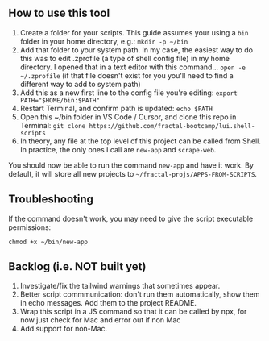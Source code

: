 ## How to use this tool

1. Create a folder for your scripts. This guide assumes your using a `bin` folder in your home directory, e.g.:
   `mkdir -p ~/bin`
1. Add that folder to your system path. In my case, the easiest way to do this was to edit .zprofile (a type of shell config file) in my home directory. I opened that in a text editor with this command...
   `open -e ~/.zprofile`
   (if that file doesn't exist for you you'll need to find a different way to add to system path)
1. Add this as a new first line to the config file you're editing:
   `export PATH="$HOME/bin:$PATH"`
1. Restart Terminal, and confirm path is updated:
   `echo $PATH`
1. Open this ~/bin folder in VS Code / Cursor, and clone this repo in Terminal:
   `git clone https://github.com/fractal-bootcamp/lui.shell-scripts`
1. In theory, any file at the top level of this project can be called from Shell. In practice, the only ones I call are `new-app` and `scrape-web`.

You should now be able to run the command `new-app` and have it work. By default, it will store all new projects to `~/fractal-projs/APPS-FROM-SCRIPTS`.

## Troubleshooting

If the command doesn't work, you may need to give the script executable permissions:

`chmod +x ~/bin/new-app`

## Backlog (i.e. NOT built yet)

1. Investigate/fix the tailwind warnings that sometimes appear.
1. Better script commmunication: don't run them automatically, show them in echo messages. Add them to the project README.
1. Wrap this script in a JS command so that it can be called by npx, for now just check for Mac and error out if non Mac
1. Add support for non-Mac.

